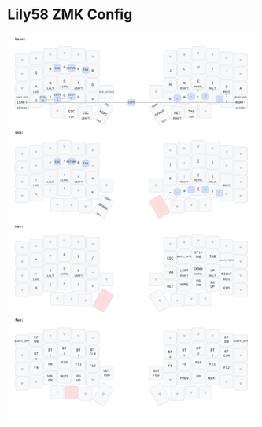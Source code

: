 # Lily58 ZMK Config

![Keymap Representation](./keymap-drawer/lily58.svg?raw=true "Keymap Representation")
